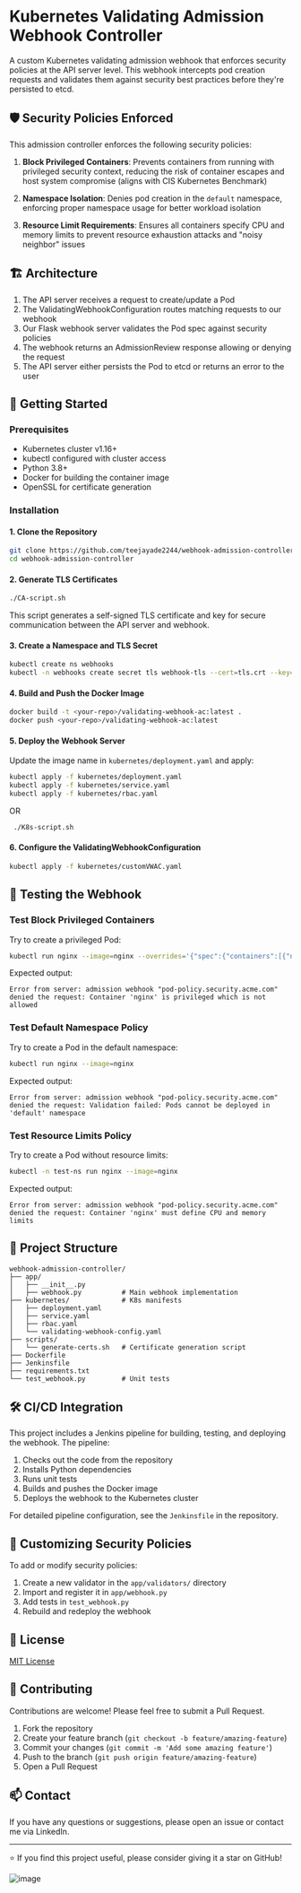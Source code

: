 # Kubernetes Validating Admission Webhook Controller

A custom Kubernetes validating admission webhook that enforces security policies at the API server level. This webhook intercepts pod creation requests and validates them against security best practices before they're persisted to etcd.

## 🛡️ Security Policies Enforced

This admission controller enforces the following security policies:

1. **Block Privileged Containers**: Prevents containers from running with privileged security context, reducing the risk of container escapes and host system compromise (aligns with CIS Kubernetes Benchmark)

2. **Namespace Isolation**: Denies pod creation in the `default` namespace, enforcing proper namespace usage for better workload isolation

3. **Resource Limit Requirements**: Ensures all containers specify CPU and memory limits to prevent resource exhaustion attacks and "noisy neighbor" issues

## 🏗️ Architecture
1. The API server receives a request to create/update a Pod
2. The ValidatingWebhookConfiguration routes matching requests to our webhook
3. Our Flask webhook server validates the Pod spec against security policies
4. The webhook returns an AdmissionReview response allowing or denying the request
5. The API server either persists the Pod to etcd or returns an error to the user

## 🚀 Getting Started
### Prerequisites
- Kubernetes cluster v1.16+
- kubectl configured with cluster access
- Python 3.8+
- Docker for building the container image
- OpenSSL for certificate generation

### Installation
#### 1. Clone the Repository
```bash
git clone https://github.com/teejayade2244/webhook-admission-controller.git
cd webhook-admission-controller
```

#### 2. Generate TLS Certificates

```bash
./CA-script.sh
```

This script generates a self-signed TLS certificate and key for secure communication between the API server and webhook.
#### 3. Create a Namespace and TLS Secret

```bash
kubectl create ns webhooks
kubectl -n webhooks create secret tls webhook-tls --cert=tls.crt --key=tls.key
```

#### 4. Build and Push the Docker Image

```bash
docker build -t <your-repo>/validating-webhook-ac:latest .
docker push <your-repo>/validating-webhook-ac:latest
```

#### 5. Deploy the Webhook Server
Update the image name in `kubernetes/deployment.yaml` and apply:

```bash
kubectl apply -f kubernetes/deployment.yaml
kubectl apply -f kubernetes/service.yaml
kubectl apply -f kubernetes/rbac.yaml
```
OR
 ```bash
  ./K8s-script.sh
```

#### 6. Configure the ValidatingWebhookConfiguration

```bash
kubectl apply -f kubernetes/customVWAC.yaml
```

## 🧪 Testing the Webhook

### Test Block Privileged Containers
Try to create a privileged Pod:

```bash
kubectl run nginx --image=nginx --overrides='{"spec":{"containers":[{"name":"nginx","image":"nginx","securityContext":{"privileged":true}}]}}'
```

Expected output:
```
Error from server: admission webhook "pod-policy.security.acme.com" denied the request: Container 'nginx' is privileged which is not allowed
```

### Test Default Namespace Policy
Try to create a Pod in the default namespace:

```bash
kubectl run nginx --image=nginx
```

Expected output:
```
Error from server: admission webhook "pod-policy.security.acme.com" denied the request: Validation failed: Pods cannot be deployed in 'default' namespace
```

### Test Resource Limits Policy

Try to create a Pod without resource limits:

```bash
kubectl -n test-ns run nginx --image=nginx
```

Expected output:
```
Error from server: admission webhook "pod-policy.security.acme.com" denied the request: Container 'nginx' must define CPU and memory limits
```

## 📂 Project Structure

```
webhook-admission-controller/
├── app/
│   ├── __init__.py
│   ├── webhook.py          # Main webhook implementation
├── kubernetes/             # K8s manifests
│   ├── deployment.yaml
│   ├── service.yaml
│   ├── rbac.yaml
│   └── validating-webhook-config.yaml
├── scripts/
│   └── generate-certs.sh   # Certificate generation script
├── Dockerfile
├── Jenkinsfile
├── requirements.txt
└── test_webhook.py         # Unit tests
```

## 🛠️ CI/CD Integration


This project includes a Jenkins pipeline for building, testing, and deploying the webhook. The pipeline:

1. Checks out the code from the repository
2. Installs Python dependencies
3. Runs unit tests
4. Builds and pushes the Docker image
5. Deploys the webhook to the Kubernetes cluster

For detailed pipeline configuration, see the `Jenkinsfile` in the repository.

## 🧩 Customizing Security Policies

To add or modify security policies:

1. Create a new validator in the `app/validators/` directory
2. Import and register it in `app/webhook.py`
3. Add tests in `test_webhook.py`
4. Rebuild and redeploy the webhook

## 📝 License

[MIT License](LICENSE)

## 🤝 Contributing

Contributions are welcome! Please feel free to submit a Pull Request.
1. Fork the repository
2. Create your feature branch (`git checkout -b feature/amazing-feature`)
3. Commit your changes (`git commit -m 'Add some amazing feature'`)
4. Push to the branch (`git push origin feature/amazing-feature`)
5. Open a Pull Request

## 📫 Contact
If you have any questions or suggestions, please open an issue or contact me via LinkedIn.

---

⭐ If you find this project useful, please consider giving it a star on GitHub!

![image](https://github.com/user-attachments/assets/e5aaf4b7-fcb5-4ccf-bb08-5e5978acb684)



